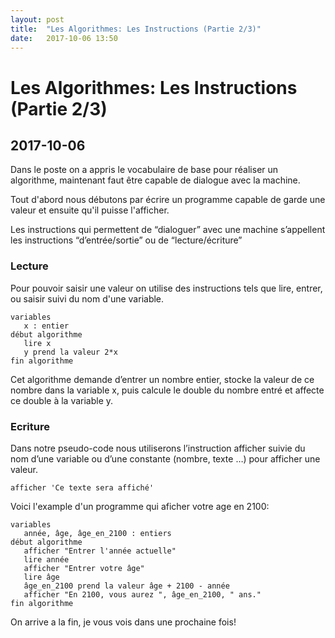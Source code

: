 ```yaml
---
layout: post
title:  "Les Algorithmes: Les Instructions (Partie 2/3)"
date:   2017-10-06 13:50
---
```

# Les Algorithmes: Les Instructions (Partie 2/3)
## 2017-10-06

Dans le poste on a appris le vocabulaire de base pour réaliser un algorithme, maintenant faut être capable de dialogue avec la machine.

Tout d'abord nous débutons par écrire un programme capable de garde une valeur et ensuite qu'il puisse l'afficher.

Les instructions qui permettent de “dialoguer” avec une machine s’appellent les instructions “d’entrée/sortie” ou de “lecture/écriture”

### Lecture

Pour pouvoir saisir une valeur on utilise des instructions tels que lire, entrer, ou saisir suivi du nom d'une variable.

```
variables
   x : entier
début algorithme
   lire x
   y prend la valeur 2*x
fin algorithme
```

Cet algorithme demande d’entrer un nombre entier, stocke la valeur de ce nombre dans la variable x, puis calcule le double du nombre entré et affecte ce double à la variable y.

### Ecriture

Dans notre pseudo-code nous utiliserons l’instruction afficher suivie du nom d’une variable ou d’une constante (nombre, texte …) pour afficher une valeur.

```
afficher 'Ce texte sera affiché'
```
Voici l'example d'un programme qui aficher votre age en 2100:
```
variables
   année, âge, âge_en_2100 : entiers
début algorithme
   afficher "Entrer l'année actuelle"
   lire année
   afficher "Entrer votre âge"
   lire âge
   âge_en_2100 prend la valeur âge + 2100 - année
   afficher "En 2100, vous aurez ", âge_en_2100, " ans."
fin algorithme
```
On arrive a la fin, je vous vois dans une prochaine fois!
